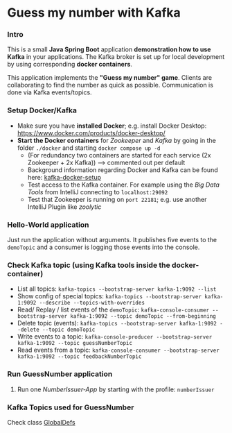 # Guess my number with Kafka

### Intro

This is a small **Java Spring Boot** application **demonstration how to use Kafka** in your applications. 
The Kafka broker is set up for local development by using corresponding **docker containers**.

This application implements the **"Guess my number" game**. 
Clients are collaborating to find the number as quick as possible. Communication is done via Kafka events/topics.

### Setup Docker/Kafka

 * Make sure you have **installed Docker**; e.g. install Docker Desktop: https://www.docker.com/products/docker-desktop/
 * **Start the Docker containers** for *Zookeeper* and *Kafka*  by going in the folder `./docker` and starting `docker compose up -d` 
   * (For redundancy two containers are started for each service (2x Zookeeper + 2x Kafka)) --> commented out per default 
   * Background information regarding Docker and Kafka can be found here: [kafka-docker-setup](https://www.baeldung.com/ops/kafka-docker-setup)
   * Test access to the Kafka container. For example using the *Big Data Tools* from IntelliJ connecting to `localhost:29092`
   * Test that Zookeeper is running on `port 22181`; e.g. use another IntelliJ Plugin like *zoolytic*

### Hello-World application

Just run the application without arguments. It publishes five events to the `demoTopic` and a consumer is logging those events into the console.


### Check Kafka topic  (using Kafka tools inside the docker-container)

 * List all topics: ```kafka-topics --bootstrap-server kafka-1:9092 --list```
 * Show config of special topics:  ```kafka-topics --bootstrap-server kafka-1:9092 --describe --topics-with-overrides```
 * Read/ Replay / list events of the `demoTopic`:  ```kafka-console-consumer --bootstrap-server kafka-1:9092 --topic demoTopic --from-beginning```
 * Delete topic (events): ```kafka-topics --bootstrap-server kafka-1:9092 --delete --topic demoTopic```
 * Write events to a topic: ```kafka-console-producer --bootstrap-server kafka-1:9092 --topic guessNumberTopic```
 * Read events from a topic: ```kafka-console-consumer --bootstrap-server kafka-1:9092 --topic feedbackNumberTopic```


### Run GuessNumber application


 1. Run one _NumberIssuer-App_ by starting with the profile: ```numberIssuer```


### Kafka Topics used for GuessNumber

Check class [GlobalDefs](src/main/java/com/mos/kafka/kafkaguessnumber/config/GlobalDefs.java)